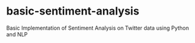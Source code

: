 # basic-sentiment-analysis
Basic Implementation of Sentiment Analysis on Twitter data using Python and NLP
